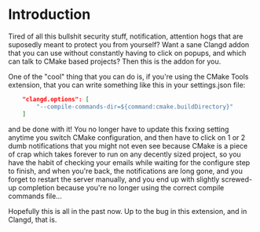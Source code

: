 # Introduction

Tired of all this bullshit security stuff, notification, attention hogs that are suposedly meant to protect you from yourself?
Want a sane Clangd addon that you can use without constantly having to click on popups, and which can talk to CMake based projects?
Then this is the addon for you.

One of the "cool" thing that you can do is, if you're using the CMake Tools extension, that you can write something like this in your
settings.json file:

```json
    "clangd.options": [
        "--compile-commands-dir=${command:cmake.buildDirectory}"
    ]
```

and be done with it! You no longer have to update this fxxing setting anytime you switch CMake configuration, and then have to click on
1 or 2 dumb notifications that you might not even see because CMake is a piece of crap which takes forever to run on any decently sized
project, so you have the habit of checking your emails while waiting for the configure step to finish, and when you're back, the notifications
are long gone, and you forget to restart the server manually, and you end up with slightly screwed-up completion because you're no longer
using the correct compile commands file...

Hopefully this is all in the past now. Up to the bug in this extension, and in Clangd, that is.
